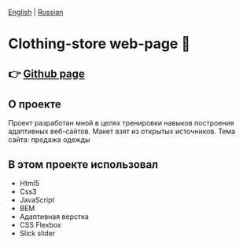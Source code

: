 [English](https://github.com/Pavel-Sol/clothing-store/blob/master/README.md) | [Russian](https://github.com/Pavel-Sol/clothing-store/blob/master/README-RU.md)

# Clothing-store web-page  :shirt:

:point_right: [Github page](https://pavel-sol.github.io/clothing-store/) 
---------------

О проекте
---------------
Проект разработан мной в целях тренировки навыков построения адаптивных веб-сайтов. Макет взят из открытых источников. Тема сайта: продажа одежды

В этом проекте использовал
--------------------------
- Html5
- Сss3
- JavaScript
- BEM
- Адаптивная верстка
- CSS Flexbox
- Slick slider


